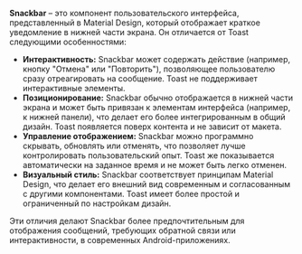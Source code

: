 **Snackbar** – это компонент пользовательского интерфейса, представленный в Material Design, который отображает краткое уведомление в нижней части экрана. Он отличается от Toast следующими особенностями:

- **Интерактивность:** Snackbar может содержать действие (например, кнопку "Отмена" или "Повторить"), позволяющее пользователю сразу отреагировать на сообщение. Toast не поддерживает интерактивные элементы.
- **Позиционирование:** Snackbar обычно отображается в нижней части экрана и может быть привязан к элементам интерфейса (например, к нижней панели), что делает его более интегрированным в общий дизайн. Toast появляется поверх контента и не зависит от макета.
- **Управление отображением:** Snackbar можно программно скрывать, обновлять или отменять, что позволяет лучше контролировать пользовательский опыт. Toast же показывается автоматически на заданное время и не может быть легко отменен.
- **Визуальный стиль:** Snackbar соответствует принципам Material Design, что делает его внешний вид современным и согласованным с другими компонентами. Toast имеет более простой и ограниченный по настройкам дизайн.

Эти отличия делают Snackbar более предпочтительным для отображения сообщений, требующих обратной связи или интерактивности, в современных Android-приложениях.